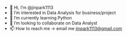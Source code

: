 - 👋 Hi, I’m @jinpark1113
- 👀 I’m interested in Data Analysis for business/project
- 🌱 I’m currently learning Python
- 💞️ I’m looking to collaborate on Data Analyst
- 📫 How to reach me -> email me jinpark1113@gmail.com

<!---
jinpark1113/jinpark1113 is a ✨ special ✨ repository because its `README.md` (this file) appears on your GitHub profile.
You can click the Preview link to take a look at your changes.
--->
